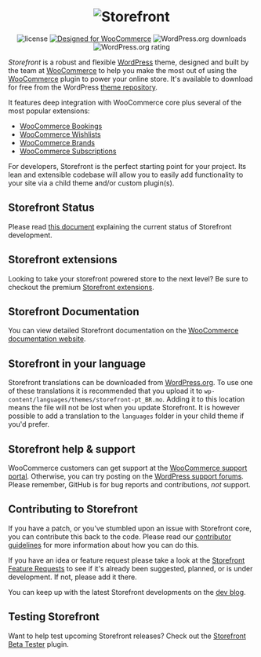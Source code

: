 <h1 align="center">
  <img src="https://storefront.files.wordpress.com/2017/02/storefront1.png?w=100&h=100&crop=1" alt="Storefront">
</h1>

<p align="center">
  <img src="https://poser.pugx.org/woocommerce/woocommerce/license" alt="license">
  <a href="https://woo.com/"><img src="http://img.shields.io/badge/Designed%20for-WooCommerce-a46497.svg" alt="Designed for WooCommerce"></a>
  <img src="https://img.shields.io/wordpress/theme/dt/storefront.svg" alt="WordPress.org downloads">
  <img src="https://img.shields.io/wordpress/theme/r/storefront.svg" alt="WordPress.org rating">
</p>

_Storefront_ is a robust and flexible [WordPress](https://wordpress.org) theme, designed and built by the team at [WooCommerce](https://woo.com/) to help you make the most out of using the [WooCommerce](https://woo.com) plugin to power your online store. It's available to download for free from the WordPress [theme repository](https://wordpress.org/themes/storefront/).

It features deep integration with WooCommerce core plus several of the most popular extensions:

-   [WooCommerce Bookings](https://woo.com/products/woocommerce-bookings/)
-   [WooCommerce Wishlists](https://woo.com/products/woocommerce-wishlists/)
-   [WooCommerce Brands](https://woo.com/products/brands/)
-   [WooCommerce Subscriptions](https://woo.com/products/woocommerce-subscriptions/)

For developers, Storefront is the perfect starting point for your project. Its lean and extensible codebase will allow you to easily add functionality to your site via a child theme and/or custom plugin(s).

## Storefront Status

Please read [this document](./STOREFRONT_STATUS.md) explaining the current status of Storefront development.

## Storefront extensions

Looking to take your storefront powered store to the next level? Be sure to checkout the premium [Storefront extensions](https://woo.com/product-category/storefront-extensions/).

## Storefront Documentation

You can view detailed Storefront documentation on the [WooCommerce documentation website](https://woo.com/documentation/themes/storefront/).

## Storefront in your language

Storefront translations can be downloaded from [WordPress.org](https://translate.wordpress.org/projects/wp-themes/storefront). To use one of these translations it is recommended that you upload it to `wp-content/languages/themes/storefront-pt_BR.mo`. Adding it to this location means the file will not be lost when you update Storefront. It is however possible to add a translation to the `languages` folder in your child theme if you'd prefer.

## Storefront help & support

WooCommerce customers can get support at the [WooCommerce support portal](https://woo.com/contact-us/). Otherwise, you can try posting on the [WordPress support forums](https://wordpress.org/support/theme/storefront/). Please remember, GitHub is for bug reports and contributions, _not_ support.

## Contributing to Storefront

If you have a patch, or you've stumbled upon an issue with Storefront core, you can contribute this back to the code. Please read our [contributor guidelines](https://github.com/woocommerce/storefront/blob/master/CONTRIBUTING.md) for more information about how you can do this.

If you have an idea or feature request please take a look at the [Storefront Feature Requests](https://woo.com/feature-requests/storefront/) to see if it's already been suggested, planned, or is under development. If not, please add it there.

You can keep up with the latest Storefront developments on the [dev blog](https://woocommerce.wordpress.com/category/storefront/).

## Testing Storefront

Want to help test upcoming Storefront releases? Check out the [Storefront Beta Tester](https://github.com/seb86/Storefront-Beta-Tester) plugin.
